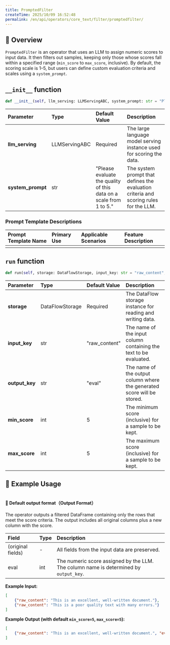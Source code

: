```yaml
---
title: PromptedFilter
createTime: 2025/10/09 16:52:48
permalink: /en/api/operators/core_text/filter/promptedfilter/
---
```


## 📘 Overview
`PromptedFilter` is an operator that uses an LLM to assign numeric scores to input data. It then filters out samples, keeping only those whose scores fall within a specified range (`min_score` to `max_score`, inclusive). By default, the scoring scale is 1–5, but users can define custom evaluation criteria and scales using a `system_prompt`.

## `__init__` function
```python
def __init__(self, llm_serving: LLMServingABC, system_prompt: str = "Please evaluate the quality of this data on a scale from 1 to 5."):
```
| Parameter | Type | Default Value | Description |
| :--- | :--- | :--- | :--- |
| **llm_serving** | LLMServingABC | Required | The large language model serving instance used for scoring the data. |
| **system_prompt** | str | "Please evaluate the quality of this data on a scale from 1 to 5." | The system prompt that defines the evaluation criteria and scoring rules for the LLM. |

### Prompt Template Descriptions
| Prompt Template Name | Primary Use | Applicable Scenarios | Feature Description |
| :--- | :--- | :--- | :--- |
| | | | |

## `run` function
```python
def run(self, storage: DataFlowStorage, input_key: str = "raw_content", output_key: str = "eval", min_score=5, max_score=5):
```
| Parameter | Type | Default Value | Description |
| :--- | :--- | :--- | :--- |
| **storage** | DataFlowStorage | Required | The DataFlow storage instance for reading and writing data. |
| **input_key** | str | "raw_content" | The name of the input column containing the text to be evaluated. |
| **output_key** | str | "eval" | The name of the output column where the generated score will be stored. |
| **min_score** | int | 5 | The minimum score (inclusive) for a sample to be kept. |
| **max_score** | int | 5 | The maximum score (inclusive) for a sample to be kept. |

## 🧠 Example Usage
```python

```

#### 🧾 Default output format（Output Format）
The operator outputs a filtered DataFrame containing only the rows that meet the score criteria. The output includes all original columns plus a new column with the score.

| Field | Type | Description |
| :--- | :--- | :--- |
| (original fields) | - | All fields from the input data are preserved. |
| eval | int | The numeric score assigned by the LLM. The column name is determined by `output_key`. |

**Example Input:**
```json
[
    {"raw_content": "This is an excellent, well-written document."},
    {"raw_content": "This is a poor quality text with many errors."}
]
```
**Example Output (with default `min_score=5`, `max_score=5`):**
```json
[
    {"raw_content": "This is an excellent, well-written document.", "eval": 5}
]
```
